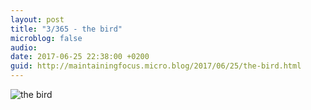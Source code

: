 ```yaml
---
layout: post
title: "3/365 - the bird"
microblog: false
audio: 
date: 2017-06-25 22:38:00 +0200
guid: http://maintainingfocus.micro.blog/2017/06/25/the-bird.html
---
```

![the bird](https://f000.backblazeb2.com/file/Roel-Share/the-bird.jpg)
